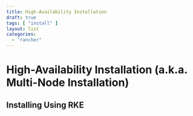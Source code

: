 ```yaml
---
title: High-Availability Installation
draft: true
tags: [ "install" ]
layout: list
categories:
  - "rancher"
---
```


# High-Availability Installation (a.k.a. Multi-Node Installation)

## Installing Using RKE
